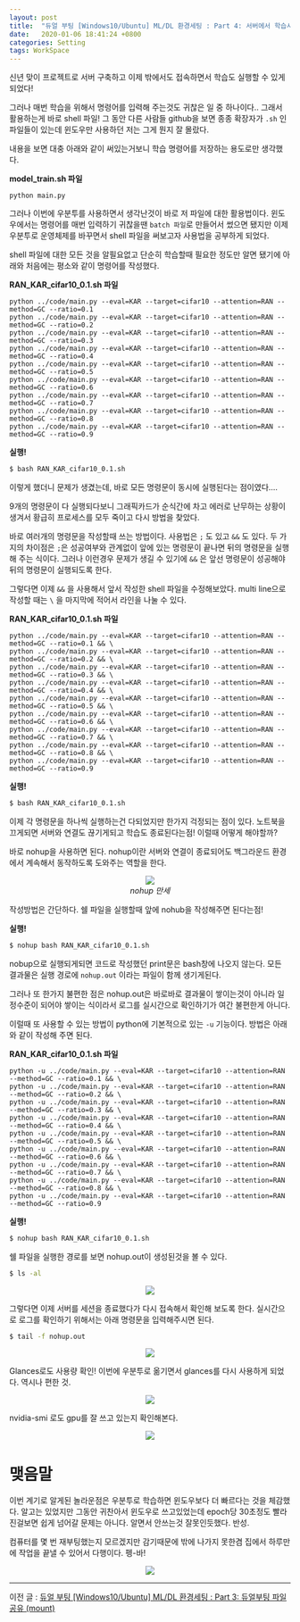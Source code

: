```yaml
---
layout: post
title:  "듀얼 부팅 [Windows10/Ubuntu] ML/DL 환경세팅 : Part 4: 서버에서 학습시 shell 파일과 nohup을 사용하는법!"
date:   2020-01-06 18:41:24 +0800
categories: Setting
tags: WorkSpace
--- 
```


신년 맞이 프로젝트로 서버 구축하고 이제 밖에서도 접속하면서 학습도 실행할 수 있게 되었다!

그러나 매번 학습을 위해서 명령어를 입력해 주는것도 귀찮은 일 중 하나이다.. 그래서 활용하는게 바로 shell 파일! 그 동안 다른 사람들 github을 보면 종종 확장자가 `.sh` 인 파일들이 있는데 윈도우만 사용하던 저는 그게 뭔지 잘 몰랐다.

내용을 보면 대충 아래와 같이 써있는거보니 학습 명령어를 저장하는 용도로만 생각했다.

**model_train.sh 파일**

```
python main.py
```

그러나 이번에 우분투를 사용하면서 생각난것이 바로 저 파일에 대한 활용법이다. 윈도우에서는 명령어를 매번 입력하기 귀찮을땐 `batch 파일`로 만들어서 썼으면 됐지만 이제 우분투로 운영체제를 바꾸면서 shell 파일을 써보고자 사용법을 공부하게 되었다.

shell 파일에 대한 모든 것을 알필요없고 단순히 학습할때 필요한 정도만 알면 됐기에 아래와 처음에는 평소와 같이 명령어를 작성했다.

**RAN_KAR_cifar10_0.1.sh 파일**

```
python ../code/main.py --eval=KAR --target=cifar10 --attention=RAN --method=GC --ratio=0.1 
python ../code/main.py --eval=KAR --target=cifar10 --attention=RAN --method=GC --ratio=0.2
python ../code/main.py --eval=KAR --target=cifar10 --attention=RAN --method=GC --ratio=0.3
python ../code/main.py --eval=KAR --target=cifar10 --attention=RAN --method=GC --ratio=0.4 
python ../code/main.py --eval=KAR --target=cifar10 --attention=RAN --method=GC --ratio=0.5 
python ../code/main.py --eval=KAR --target=cifar10 --attention=RAN --method=GC --ratio=0.6 
python ../code/main.py --eval=KAR --target=cifar10 --attention=RAN --method=GC --ratio=0.7 
python ../code/main.py --eval=KAR --target=cifar10 --attention=RAN --method=GC --ratio=0.8
python ../code/main.py --eval=KAR --target=cifar10 --attention=RAN --method=GC --ratio=0.9
```

**실행!**

```bash
$ bash RAN_KAR_cifar10_0.1.sh
```

이렇게 했더니 문제가 생겼는데, 바로 모든 명령문이 동시에 실행된다는 점이였다....  

9개의 명령문이 다 실행되다보니 그래픽카드가 순식간에 차고 에러로 난무하는 상황이 생겨서 황급히 프로세스를 모두 죽이고 다시 방법을 찾았다. 

바로 여러개의 명령문을 작성할때 쓰는 방법이다. 사용법은 `;` 도 있고 `&&` 도 있다. 두 가지의 차이점은 `;`은 성공여부와 관계없이 앞에 있는 명령문이 끝나면 뒤의 명령문을 실행해 주는 식이다. 그러나 이런경우 문제가 생길 수 있기에 `&&` 은 앞선 명령문이 성공해야 뒤의 명령문이 실행되도록 한다. 

그렇다면 이제 `&&` 을 사용해서 앞서 작성한 shell 파일을 수정해보았다. multi line으로 작성할 때는 `\` 을 마지막에 적어서 라인을 나눌 수 있다.

**RAN_KAR_cifar10_0.1.sh 파일**

```
python ../code/main.py --eval=KAR --target=cifar10 --attention=RAN --method=GC --ratio=0.1 && \
python ../code/main.py --eval=KAR --target=cifar10 --attention=RAN --method=GC --ratio=0.2 && \
python ../code/main.py --eval=KAR --target=cifar10 --attention=RAN --method=GC --ratio=0.3 && \
python ../code/main.py --eval=KAR --target=cifar10 --attention=RAN --method=GC --ratio=0.4 && \
python ../code/main.py --eval=KAR --target=cifar10 --attention=RAN --method=GC --ratio=0.5 && \
python ../code/main.py --eval=KAR --target=cifar10 --attention=RAN --method=GC --ratio=0.6 && \
python ../code/main.py --eval=KAR --target=cifar10 --attention=RAN --method=GC --ratio=0.7 && \
python ../code/main.py --eval=KAR --target=cifar10 --attention=RAN --method=GC --ratio=0.8 && \
python ../code/main.py --eval=KAR --target=cifar10 --attention=RAN --method=GC --ratio=0.9
```

**실행!**

```bash
$ bash RAN_KAR_cifar10_0.1.sh
```

이제 각 명령문을 하나씩 실행하는건 다되었지만 한가지 걱정되는 점이 있다.  노트북을 끄게되면 서버와 연결도 끊기게되고 학습도 종료된다는점!  이럴때 어떻게 해야할까? 

바로 nohup을 사용하면 된다. nohup이란 서버와 연결이 종료되어도 백그라운드 환경에서 계속해서 동작하도록 도와주는 역할을 한다.

<p align="center">
    <img src='https://drive.google.com/uc?id=1Y87phLIlOhKBBLm19YxVOegttHEHZ91Y' /><br>
    <i>nohup 만세</i>
</p>

작성방법은 간단하다. 쉘 파일을 실행할때 앞에 nohub을 작성해주면 된다는점!

**실행!**

```bash
$ nohup bash RAN_KAR_cifar10_0.1.sh
```

nobup으로 실행되게되면 코드로 작성했던 print문은 bash창에 나오지 않는다. 모든 결과물은 실행 경로에 `nohup.out` 이라는 파일이 함께 생기게된다. 

그러나 또 한가지 불편한 점은 nohup.out은 바로바로 결과물이 쌓이는것이 아니라 일정수준이 되어야 쌓이는 식이라서 로그를 실시간으로 확인하기가 여간 불편한게 아니다.

이럴때 또 사용할 수 있는 방법이 python에 기본적으로 있는 `-u` 기능이다. 방법은 아래와 같이 작성해 주면 된다.

**RAN_KAR_cifar10_0.1.sh 파일**

```
python -u ../code/main.py --eval=KAR --target=cifar10 --attention=RAN --method=GC --ratio=0.1 && \
python -u ../code/main.py --eval=KAR --target=cifar10 --attention=RAN --method=GC --ratio=0.2 && \
python -u ../code/main.py --eval=KAR --target=cifar10 --attention=RAN --method=GC --ratio=0.3 && \
python -u ../code/main.py --eval=KAR --target=cifar10 --attention=RAN --method=GC --ratio=0.4 && \
python -u ../code/main.py --eval=KAR --target=cifar10 --attention=RAN --method=GC --ratio=0.5 && \
python -u ../code/main.py --eval=KAR --target=cifar10 --attention=RAN --method=GC --ratio=0.6 && \
python -u ../code/main.py --eval=KAR --target=cifar10 --attention=RAN --method=GC --ratio=0.7 && \
python -u ../code/main.py --eval=KAR --target=cifar10 --attention=RAN --method=GC --ratio=0.8 && \
python -u ../code/main.py --eval=KAR --target=cifar10 --attention=RAN --method=GC --ratio=0.9
```

**실행!**

```bash
$ nohup bash RAN_KAR_cifar10_0.1.sh
```

쉘 파일을 실행한 경로를 보면 nohup.out이 생성된것을 볼 수 있다.

```bash
$ ls -al
```

<p align="center">
    <img src='https://drive.google.com/uc?id=17xLdGVlgwLa87hhZQnPCaeT2zbomOSGI' /><br>
</p>

그렇다면 이제 서버를 세션을 종료했다가 다시 접속해서 확인해 보도록 한다. 실시간으로 로그를 확인하기 위해서는 아래 명령문을 입력해주시면 된다. 

```bash
$ tail -f nohup.out
```

<p align="center">
    <img src='https://drive.google.com/uc?id=13fMcLIBNw8CA6xihDgAjPcd2T8ZKHheU' /><br>
</p>

Glances로도 사용량 확인! 이번에 우분투로 옮기면서 glances를 다시 사용하게 되었다. 역시나 편한 것.

<p align="center">
    <img src='https://drive.google.com/uc?id=1ctfu2Eb5EueGPE9AqGx60bnsKVdC6Mmv' /><br>
</p>

nvidia-smi 로도 gpu를 잘 쓰고 있는지 확인해본다.

<p align="center">
    <img src='https://drive.google.com/uc?id=1mJy6PxgFBaG1CQ4IRtCgC_emstyHqxC9' /><br>
</p>

# 맺음말

이번 계기로 알게된 놀라운점은 우분투로 학습하면 윈도우보다 더 빠르다는 것을 체감했다. 알고는 있었지만 그동안 귀찬아서 윈도우로 쓰고있었는데 epoch당 30초정도 빨라진걸보면 쉽게 넘어갈 문제는 아니다. 알면서 안쓰는것 잘못인듯했다. 반성.

컴퓨터를 몇 번 재부팅했는지 모르겠지만 감기때문에 밖에 나가지 못한겸 집에서 하루만에 작업을 끝낼 수 있어서 다행이다. 펭-바!

<p align="center">
    <img src='https://drive.google.com/uc?id=1ZA4W_RJpcRG-UvjlamBRles1qSHOxi6g' /><br>
</p>

---

이전 글 : [듀얼 부팅 [Windows10/Ubuntu] ML/DL 환경세팅 : Part 3: 듀얼부팅 파일 공유 (mount)](https://datanetworkanalysis.github.io/2020/01/06/dual_part3)